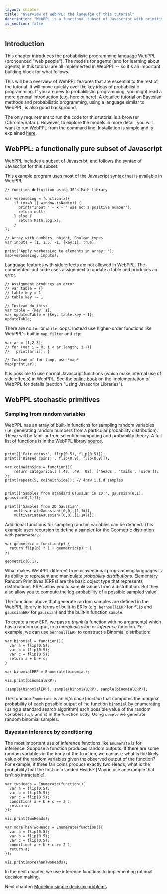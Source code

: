 ```yaml
---
layout: chapter
title: "Overview of WebPPL: the language of this tutorial"
description: "WebPPL is a functional subset of Javascript with primitives for sampling from random variables and for Bayesian inference."
is_section: false
---
```




## Introduction

This chapter introduces the probabilistic programming language WebPPL (pronounced "web people"). The models for agents (and for learning about agents) in this tutorial are all implemented in WebPPL -- so it's an important building block for what follows.

This will be a overview of WebPPL features that are essential to the rest of the tutorial. It will move quickly over the key ideas of probabilistic programming. If you are new to probabilistic programming, you might read a more general introduction (e.g. [here](http://www.pl-enthusiast.net/2014/09/08/probabilistic-programming/) or [here](https://moalquraishi.wordpress.com/2015/03/29/the-state-of-probabilistic-programming/)). A detailed [tutorial](https://probmods.org) on Bayesian methods and probabilistic programming, using a language similar to WebPPL, is also good background.

The only requirement to run the code for this tutorial is a browser (Chrome/Safari). However, to explore the models in more detail, you will want to run WebPPL from the command line. Installation is simple and is explained [here](http://webppl.org).


## WebPPL: a functionally pure subset of Javascript

WebPPL includes a subset of Javascript, and follows the syntax of Javascript for this subset.

This example program uses most of the Javascript syntax that is available in WebPPL:

~~~~
// function definition using JS's Math library

var verboseLog = function(x){
    if (x<=0 || window.isNaN(x)) {
      print("Input " + x + " was not a positive number");
      return null;
    } else {
      return Math.log(x);
    }
};

// Array with numbers, object, Boolean types
var inputs = [1, 1.5, -1, {key:1}, true];

print("Apply verboseLog to elements in array: "); 
map(verboseLog, inputs);
~~~~

Language features with side effects are not allowed in WebPPL. The commented-out code uses assignment to update a table and produces an error.

~~~~
// Assignment produces an error
// var table = {}
// table.key = 1
// table.key += 1

// Instead do this:
var table = {key: 1};
var updatedTable = {key: table.key + 1};
updateTable;
~~~~

There are no `for` or `while` loops. Instead use higher-order functions like WebPPL's builtin `map`, `filter` and `zip`:

~~~~
var ar = [1,2,3];
// for (var i = 0; i < ar.length; i++){
//   print(ar[i]); }

// Instead of for-loop, use *map* 
map(print,ar);
~~~~

It is possible to use normal Javascript functions (which make internal use of side effects) in WebPPL. See the [online book](http://dippl.org/chapters/02-webppl.html) on the implementation of WebPPL for details (section "Using Javascript Libraries"). 


## WebPPL stochastic primitives

### Sampling from random variables
WebPPL has an array of built-in functions for sampling random variables (i.e. generating random numbers from a particular probability distribution). These will be familiar from scientific computing and probability theory. A full list of functions is in the WebPPL library [source](https://github.com/probmods/webppl/blob/dev/src/header.wppl). 

~~~~

print(['Fair coins:', flip(0.5), flip(0.5)]);
print(['Biased coins:', flip(0.9), flip(0.9)]);

var coinWithSide = function(){
    return categorical( [.49, .49, .02], ['heads', 'tails', 'side']);
};
print(repeat(5, coinWithSide)); // draw i.i.d samples
    

print(['Samples from standard Gaussian in 1D:', gaussian(0,1), gaussian(0,1)]);

print(['Samples from 2D Gaussian', 
    multivariateGaussian([0,0],[1,10]),
    multivariateGaussian([0,0],[1,10])]);

~~~~

Additional functions for sampling random variables can be defined. This example uses recursion to define a sampler for the Geometric distription with parameter `p`:

~~~~
var geometric = function(p) {
  return flip(p) ? 1 + geometric(p) : 1
};

geometric(0.1);
~~~~

What makes WebPPL different from conventional programming languages is its ability to represent and manipulate *probability distributions*. Elementary Random Primitives (ERPs) are the basic object type that represents distributions. ERPs allow you to sample values from a distribution. But they also allow you to compute the log-probability of a possible sampled value.

The functions above that generate random samples are defined in the WebPPL library in terms of built-in ERPs (e.g. `bernoulliERP` for `flip` and `gaussianERP` for `gaussian`) and the built-in function `sample`.

To create a new ERP, we pass a *thunk* (a function with no arguments) which has a random output, to a *marginalization* or *inference* function. For example, we can use `bernoulliERP` to construct a Binomial distribution:

~~~~
var binomial = function(){
  var a = flip(0.5);
  var b = flip(0.5);
  var c = flip(0.5);
  return a + b + c;
}

var binomialERP = Enumerate(binomial);

viz.print(binomialERP);

[sample(binomialERP), sample(binomialERP), sample(binomialERP)];
~~~~

The function `Enumerate` is an *inference function* that computes the marginal probability of each possible output of the function `binomial` by enumerating (using a standard search algorithm) each possible value of the random variables (`a`, `b` and `c`) in the function body. Using `sample` we generate random binomial samples.

### Bayesian inference by conditioning
The most important use of inference functions like `Enumerate` is for inference. Suppose a function produces random outputs. If there are some random variables in the body of the function, we can ask: what is the likely value of the random variables given the observed output of the function? For example, if three fair coins produce exactly two Heads, what is the probability that the first coin landed Heads? [Maybe use an example that isn't so intractable]. 

~~~~
var twoHeads = Enumerate(function(){
  var a = flip(0.5);
  var b = flip(0.5);
  var c = flip(0.5);
  condition( a + b + c == 2 );
  return a;
});

viz.print(twoHeads);

var moreThanTwoHeads = Enumerate(function(){
  var a = flip(0.5);
  var b = flip(0.5);
  var c = flip(0.5);
  condition( a + b + c >= 2 );
  return a;
});

viz.print(moreThanTwoHeads);
~~~~

In the next chapter, we use inference functions to implementing rational decision making.

Next chapter: [Modeling simple decision problems](/chapters/03-one-shot-planning.html)
